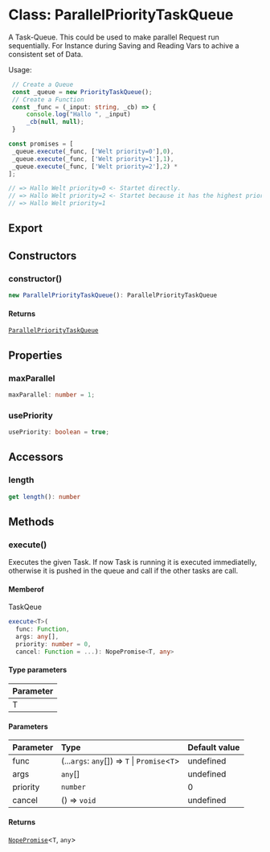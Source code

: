 # Class: ParallelPriorityTaskQueue

A Task-Queue. This could be used to make parallel
Request run sequentially. For Instance during
Saving and Reading Vars to achive a consistent set
of Data.

Usage:

```typescript
 // Create a Queue
 const _queue = new PriorityTaskQueue();
 // Create a Function
 const _func = (_input: string, _cb) => {
     console.log("Hallo ", _input)
     _cb(null, null);
 }

const promises = [
 _queue.execute(_func, ['Welt priority=0'],0),
 _queue.execute(_func, ['Welt priority=1'],1),
 _queue.execute(_func, ['Welt priority=2'],2) *
];

// => Hallo Welt priority=0 <- Startet directly.
// => Hallo Welt priority=2 <- Startet because it has the highest priority.
// => Hallo Welt priority=1
```

## Export

## Constructors

### constructor()

```ts
new ParallelPriorityTaskQueue(): ParallelPriorityTaskQueue
```

#### Returns

[`ParallelPriorityTaskQueue`](class.ParallelPriorityTaskQueue.md)

## Properties

### maxParallel

```ts
maxParallel: number = 1;
```

### usePriority

```ts
usePriority: boolean = true;
```

## Accessors

### length

```ts
get length(): number
```

## Methods

### execute()

Executes the given Task. If now Task is running it is executed immediatelly,
otherwise it is pushed in the queue and call if the other tasks are call.

#### Memberof

TaskQeue

```ts
execute<T>(
  func: Function,
  args: any[],
  priority: number = 0,
  cancel: Function = ...): NopePromise<T, any>
```

#### Type parameters

| Parameter |
| :-------- |
| T         |

#### Parameters

| Parameter | Type                                            | Default value |
| :-------- | :---------------------------------------------- | :------------ |
| func      | (...`args`: `any`[]) => `T` \| `Promise`<`T`\> | undefined     |
| args      | `any`[]                                         | undefined     |
| priority  | `number`                                        | 0             |
| cancel    | () => `void`                                    | undefined     |

#### Returns

[`NopePromise`](../../../../promises/classes/class.NopePromise.md)<`T`, `any`\>
